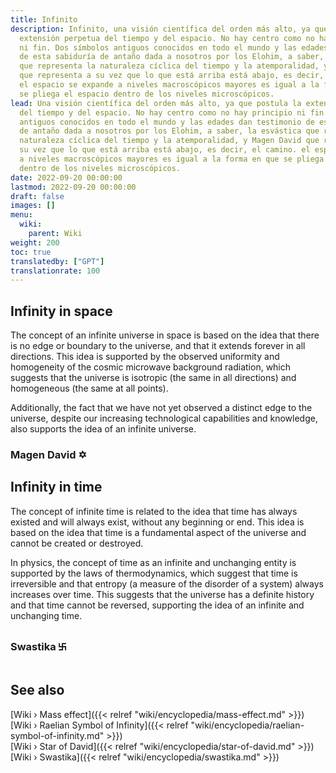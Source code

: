 ```yaml
---
title: Infinito
description: Infinito, una visión científica del orden más alto, ya que postula la
  extensión perpetua del tiempo y del espacio. No hay centro como no hay principio
  ni fin. Dos símbolos antiguos conocidos en todo el mundo y las edades dan testimonio
  de esta sabiduría de antaño dada a nosotros por los Elohim, a saber, la esvástica
  que representa la naturaleza cíclica del tiempo y la atemporalidad, y Magen David
  que representa a su vez que lo que está arriba está abajo, es decir, el camino.
  el espacio se expande a niveles macroscópicos mayores es igual a la forma en que
  se pliega el espacio dentro de los niveles microscópicos.
lead: Una visión científica del orden más alto, ya que postula la extensión perpetua
  del tiempo y del espacio. No hay centro como no hay principio ni fin. Dos símbolos
  antiguos conocidos en todo el mundo y las edades dan testimonio de esta sabiduría
  de antaño dada a nosotros por los Elohim, a saber, la esvástica que representa la
  naturaleza cíclica del tiempo y la atemporalidad, y Magen David que representa a
  su vez que lo que está arriba está abajo, es decir, el camino. el espacio se expande
  a niveles macroscópicos mayores es igual a la forma en que se pliega el espacio
  dentro de los niveles microscópicos.
date: 2022-09-20 00:00:00
lastmod: 2022-09-20 00:00:00
draft: false
images: []
menu:
  wiki:
    parent: Wiki
weight: 200
toc: true
translatedby: ["GPT"]
translationrate: 100
---
```


## Infinity in space

The concept of an infinite universe in space is based on the idea that there is no edge or boundary to the universe, and that it extends forever in all directions. This idea is supported by the observed uniformity and homogeneity of the cosmic microwave background radiation, which suggests that the universe is isotropic (the same in all directions) and homogeneous (the same at all points).

Additionally, the fact that we have not yet observed a distinct edge to the universe, despite our increasing technological capabilities and knowledge, also supports the idea of an infinite universe.

### Magen David ✡

## Infinity in time

The concept of infinite time is related to the idea that time has always existed and will always exist, without any beginning or end. This idea is based on the idea that time is a fundamental aspect of the universe and cannot be created or destroyed.

In physics, the concept of time as an infinite and unchanging entity is supported by the laws of thermodynamics, which suggest that time is irreversible and that entropy (a measure of the disorder of a system) always increases over time. This suggests that the universe has a definite history and that time cannot be reversed, supporting the idea of an infinite and unchanging time.

### Swastika ࿕

## See also

[Wiki › Mass effect]({{< relref "wiki/encyclopedia/mass-effect.md" >}})</br>
[Wiki › Raelian Symbol of Infinity]({{< relref "wiki/encyclopedia/raelian-symbol-of-infinity.md" >}})</br>
[Wiki › Star of David]({{< relref "wiki/encyclopedia/star-of-david.md" >}})</br>
[Wiki › Swastika]({{< relref "wiki/encyclopedia/swastika.md" >}})</br>
